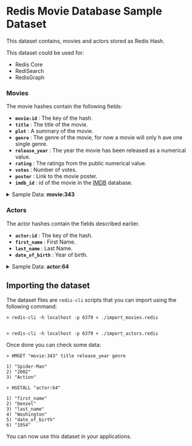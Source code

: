 # Redis Movie Database Sample Dataset

This dataset contains, movies and actors stored as Redis Hash.

This dataset could be used for:
* Redis Core
* RediSearch
* RedisGraph


### Movies

The movie hashes contain the following fields: 

* **`movie:id`** : The key of the hash.
* **`title`** : The title of the movie.
* **`plot`** : A summary of the movie.
* **`genre`** : The genre of the movie, for now a movie will only h ave one single genre.
* **`release_year`** : The year the movie has been released as a numerical value.
* **`rating`** : The ratings from the public numerical value.
* **`votes`** : Number of votes.
* **`poster`** : Link to the movie poster.
* **`imdb_id`** : id of the movie in the [IMDB](https://imdb.com) database.


<details> 
  <summary>Sample Data: <b>movie:343</b></summary>
  <table>
      <thead>
        <tr>
            <th>Field</th>
            <th>Value</th>
        </tr>
    </thead>
  <tbody>
    <tr>
        <th>title</th>
        <td style='font-family:monospace; font-size: 0.875em; "'>
        Spider-Man
        </td>
    </tr>
    <tr>
        <th>plot</th>
        <td style='font-family:monospace; font-size: 0.875em; "'>
        When bitten by a genetically modified spider a nerdy shy and awkward high school student gains spider-like abilities that he eventually must use to fight evil as a superhero after tragedy befalls his family.
        </td>
    </tr>
    <tr>
        <th>genre</th>
        <td style='font-family:monospace; font-size: 0.875em; "'>
        Action
        </td>
    </tr>
    <tr>
        <th>release_year</th>
        <td style='font-family:monospace; font-size: 0.875em; "'>
        2002
        </td>
    </tr>
    <tr>
        <th>rating</th>
        <td style='font-family:monospace; font-size: 0.875em; "'>
        7.3
        </td>
    </tr>
    <tr>
        <th>votes</th>
        <td style='font-family:monospace; font-size: 0.875em; "'>
        662219
        </td>
    </tr>
    <tr>
        <th>poster</th>
        <td style='font-family:monospace; font-size: 0.875em; "'>
        https://m.media-amazon.com/images/M/MV5BZDEyN2NhMjgtMjdhNi00MmNlLWE5YTgtZGE4MzNjMTRlMGEwXkEyXkFqcGdeQXVyNDUyOTg3Njg@._V1_SX300.jpg
        </td>
    </tr>
    <tr>
        <th>imdb_id</th>
        <td style='font-family:monospace; font-size: 0.875em; "'>
        tt0145487
        </td>
    </tr>
    <tbody>
  </table>
</details>


### Actors

The actor hashes contain the fields described earlier.

* **`actor:id`** : The key of the hash.
* **`first_name`** : First Name.
* **`last_name`** : Last Name.
* **`date_of_birth`** : Year of birth.



<details> 
  <summary>Sample Data: <b>actor:64</b></summary>
  <table>
      <thead>
        <tr>
            <th>Field</th>
            <th>Value</th>
        </tr>
    </thead>
  <tbody>
    <tr>
        <th>first_name</th>
        <td style='font-family:monospace; font-size: 0.875em; "'>
        Denzel
        </td>
    </tr>

    <tr>
        <th>first_name</th>
        <td style='font-family:monospace; font-size: 0.875em; "'>
        Washington
        </td>
    </tr>

    <tr>
        <th>date_of_birth</th>
        <td style='font-family:monospace; font-size: 0.875em; "'>
        1954
        </td>
    </tr>

    <tbody>
  </table>
</details>


## Importing the dataset

The dataset files are  `redis-cli` scripts that you can import using the following command:


```
> redis-cli -h localhost -p 6379 < ./import_movies.redis


> redis-cli -h localhost -p 6379 < ./import_actors.redis

```

Once done you can check some data:

```
> HMGET "movie:343" title release_year genre

1) "Spider-Man"
2) "2002"
3) "Action"
```

```
> HGETALL "actor:64"

1) "first_name"
2) "Denzel"
3) "last_name"
4) "Washington"
5) "date_of_birth"
6) "1954"
```


You can now use this dataset in your applications.

